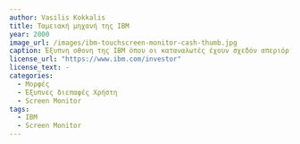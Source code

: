 ```yaml
---
author: Vasilis Kokkalis
title: Ταμειακή μηχανή της IBM 
year: 2000
image_url: /images/ibm-touchscreen-monitor-cash-thumb.jpg
caption: Έξυπνη οθονη της IBM όπου οι καταναλωτές έχουν σχεδόν απεριόριστη πρόσβαση σε προϊόντα, πληροφορίες και υπηρεσίες όταν τα χρειάζονται. Για εμπόρους λιανικής που δίνουν προτεραιότητα στην αφοσίωση των πελατών, τα γρήγορα συστήματα ολοκλήρωσης αγοράς, την ακρίβεια και την ατομική εμπειρία αγορών. Model: 4820-21GScreen type: 30cm diagonal / 12 inch LCD screen  Resolution: 800x600
license_url: "https://www.ibm.com/investor" 
license_text: -
categories:
  - Μορφές 
  - Έξυπνες διεπαφές Χρήστη
  - Screen Monitor 
tags:
  - IBM 
  - Screen Monitor
---
```

